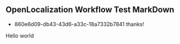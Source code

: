 ## OpenLocalization Workflow Test MarkDown
* 860e6d09-db43-43d6-a33c-18a7332b7841 
thanks!

Hello world